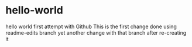 # hello-world
hello world first attempt with Github
This is the first change done using readme-edits branch
yet another change with that branch after re-creating it

